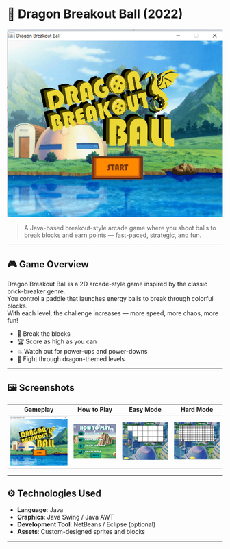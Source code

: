 # 🐉 Dragon Breakout Ball (2022)

![Banner](assets/1.png)

> A Java-based breakout-style arcade game where you shoot balls to break blocks and earn points — fast-paced, strategic, and fun.

---

## 🎮 Game Overview

Dragon Breakout Ball is a 2D arcade-style game inspired by the classic brick-breaker genre.  
You control a paddle that launches energy balls to break through colorful blocks.  
With each level, the challenge increases — more speed, more chaos, more fun!

- 🧱 Break the blocks
- 🏆 Score as high as you can
- 💥 Watch out for power-ups and power-downs
- 🐲 Fight through dragon-themed levels

---

## 🖼️ Screenshots

| Gameplay | How to Play | Easy Mode | Hard Mode |
|---------|-------------|------------|-----------|
| ![1](assets/1.png) | ![2](assets/2.png) | ![3](assets/3.png) | ![4](assets/4.png) |

---

## ⚙️ Technologies Used

- **Language**: Java
- **Graphics**: Java Swing / Java AWT
- **Development Tool**: NetBeans / Eclipse (optional)
- **Assets**: Custom-designed sprites and blocks

---

